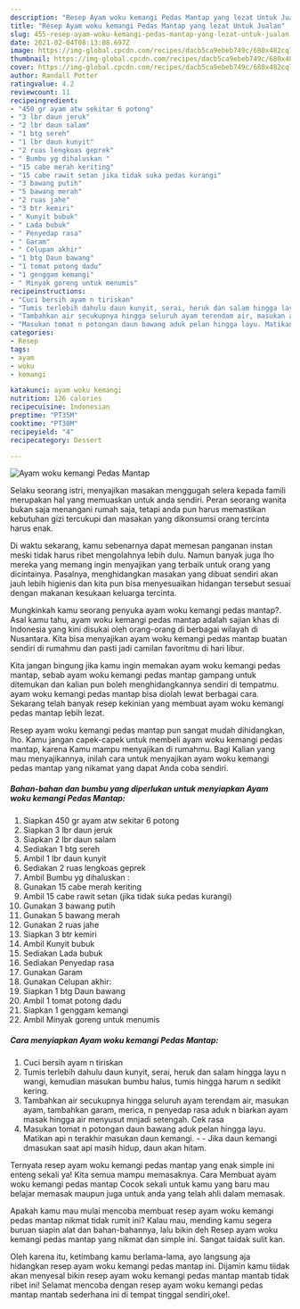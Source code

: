 ```yaml
---
description: "Resep Ayam woku kemangi Pedas Mantap yang lezat Untuk Jualan"
title: "Resep Ayam woku kemangi Pedas Mantap yang lezat Untuk Jualan"
slug: 455-resep-ayam-woku-kemangi-pedas-mantap-yang-lezat-untuk-jualan
date: 2021-02-04T08:13:08.697Z
image: https://img-global.cpcdn.com/recipes/dacb5ca9ebeb749c/680x482cq70/ayam-woku-kemangi-pedas-mantap-foto-resep-utama.jpg
thumbnail: https://img-global.cpcdn.com/recipes/dacb5ca9ebeb749c/680x482cq70/ayam-woku-kemangi-pedas-mantap-foto-resep-utama.jpg
cover: https://img-global.cpcdn.com/recipes/dacb5ca9ebeb749c/680x482cq70/ayam-woku-kemangi-pedas-mantap-foto-resep-utama.jpg
author: Randall Potter
ratingvalue: 4.2
reviewcount: 11
recipeingredient:
- "450 gr ayam atw sekitar 6 potong"
- "3 lbr daun jeruk"
- "2 lbr daun salam"
- "1 btg sereh"
- "1 lbr daun kunyit"
- "2 ruas lengkoas geprek"
- " Bumbu yg dihaluskan "
- "15 cabe merah keriting"
- "15 cabe rawit setan jika tidak suka pedas kurangi"
- "3 bawang putih"
- "5 bawang merah"
- "2 ruas jahe"
- "3 btr kemiri"
- " Kunyit bubuk"
- " Lada bubuk"
- " Penyedap rasa"
- " Garam"
- " Celupan akhir"
- "1 btg Daun bawang"
- "1 tomat potong dadu"
- "1 genggam kemangi"
- " Minyak goreng untuk menumis"
recipeinstructions:
- "Cuci bersih ayam n tiriskan"
- "Tumis terlebih dahulu daun kunyit, serai, heruk dan salam hingga layu n wangi, kemudian masukan bumbu halus, tumis hingga harum n sedikit kering."
- "Tambahkan air secukupnya hingga seluruh ayam terendam air, masukan ayam, tambahkan garam, merica, n penyedap rasa aduk n biarkan ayam masak hingga air menyusut mnjadi setengah. Cek rasa"
- "Masukan tomat n potongan daun bawang aduk pelan hingga layu. Matikan api n terakhir masukan daun kemangi.  Jika daun kemangi dmasukan saat api masih hidup, daun akan hitam."
categories:
- Resep
tags:
- ayam
- woku
- kemangi

katakunci: ayam woku kemangi 
nutrition: 126 calories
recipecuisine: Indonesian
preptime: "PT35M"
cooktime: "PT30M"
recipeyield: "4"
recipecategory: Dessert

---
```



![Ayam woku kemangi Pedas Mantap](https://img-global.cpcdn.com/recipes/dacb5ca9ebeb749c/680x482cq70/ayam-woku-kemangi-pedas-mantap-foto-resep-utama.jpg)

Selaku seorang istri, menyajikan masakan menggugah selera kepada famili merupakan hal yang memuaskan untuk anda sendiri. Peran seorang  wanita bukan saja menangani rumah saja, tetapi anda pun harus memastikan kebutuhan gizi tercukupi dan masakan yang dikonsumsi orang tercinta harus enak.

Di waktu  sekarang, kamu sebenarnya dapat memesan panganan instan meski tidak harus ribet mengolahnya lebih dulu. Namun banyak juga lho mereka yang memang ingin menyajikan yang terbaik untuk orang yang dicintainya. Pasalnya, menghidangkan masakan yang dibuat sendiri akan jauh lebih higienis dan kita pun bisa menyesuaikan hidangan tersebut sesuai dengan makanan kesukaan keluarga tercinta. 



Mungkinkah kamu seorang penyuka ayam woku kemangi pedas mantap?. Asal kamu tahu, ayam woku kemangi pedas mantap adalah sajian khas di Indonesia yang kini disukai oleh orang-orang di berbagai wilayah di Nusantara. Kita bisa menyajikan ayam woku kemangi pedas mantap buatan sendiri di rumahmu dan pasti jadi camilan favoritmu di hari libur.

Kita jangan bingung jika kamu ingin memakan ayam woku kemangi pedas mantap, sebab ayam woku kemangi pedas mantap gampang untuk ditemukan dan kalian pun boleh menghidangkannya sendiri di tempatmu. ayam woku kemangi pedas mantap bisa diolah lewat berbagai cara. Sekarang telah banyak resep kekinian yang membuat ayam woku kemangi pedas mantap lebih lezat.

Resep ayam woku kemangi pedas mantap pun sangat mudah dihidangkan, lho. Kamu jangan capek-capek untuk membeli ayam woku kemangi pedas mantap, karena Kamu mampu menyajikan di rumahmu. Bagi Kalian yang mau menyajikannya, inilah cara untuk menyajikan ayam woku kemangi pedas mantap yang nikamat yang dapat Anda coba sendiri.

<!--inarticleads1-->

##### Bahan-bahan dan bumbu yang diperlukan untuk menyiapkan Ayam woku kemangi Pedas Mantap:

1. Siapkan 450 gr ayam atw sekitar 6 potong
1. Siapkan 3 lbr daun jeruk
1. Siapkan 2 lbr daun salam
1. Sediakan 1 btg sereh
1. Ambil 1 lbr daun kunyit
1. Sediakan 2 ruas lengkoas geprek
1. Ambil  Bumbu yg dihaluskan :
1. Gunakan 15 cabe merah keriting
1. Ambil 15 cabe rawit setan (jika tidak suka pedas kurangi)
1. Gunakan 3 bawang putih
1. Gunakan 5 bawang merah
1. Gunakan 2 ruas jahe
1. Siapkan 3 btr kemiri
1. Ambil  Kunyit bubuk
1. Sediakan  Lada bubuk
1. Sediakan  Penyedap rasa
1. Gunakan  Garam
1. Gunakan  Celupan akhir:
1. Siapkan 1 btg Daun bawang
1. Ambil 1 tomat potong dadu
1. Siapkan 1 genggam kemangi
1. Ambil  Minyak goreng untuk menumis




<!--inarticleads2-->

##### Cara menyiapkan Ayam woku kemangi Pedas Mantap:

1. Cuci bersih ayam n tiriskan
1. Tumis terlebih dahulu daun kunyit, serai, heruk dan salam hingga layu n wangi, kemudian masukan bumbu halus, tumis hingga harum n sedikit kering.
1. Tambahkan air secukupnya hingga seluruh ayam terendam air, masukan ayam, tambahkan garam, merica, n penyedap rasa aduk n biarkan ayam masak hingga air menyusut mnjadi setengah. Cek rasa
1. Masukan tomat n potongan daun bawang aduk pelan hingga layu. Matikan api n terakhir masukan daun kemangi. -  - Jika daun kemangi dmasukan saat api masih hidup, daun akan hitam.




Ternyata resep ayam woku kemangi pedas mantap yang enak simple ini enteng sekali ya! Kita semua mampu memasaknya. Cara Membuat ayam woku kemangi pedas mantap Cocok sekali untuk kamu yang baru mau belajar memasak maupun juga untuk anda yang telah ahli dalam memasak.

Apakah kamu mau mulai mencoba membuat resep ayam woku kemangi pedas mantap nikmat tidak rumit ini? Kalau mau, mending kamu segera buruan siapin alat dan bahan-bahannya, lalu bikin deh Resep ayam woku kemangi pedas mantap yang nikmat dan simple ini. Sangat taidak sulit kan. 

Oleh karena itu, ketimbang kamu berlama-lama, ayo langsung aja hidangkan resep ayam woku kemangi pedas mantap ini. Dijamin kamu tiidak akan menyesal bikin resep ayam woku kemangi pedas mantap mantab tidak ribet ini! Selamat mencoba dengan resep ayam woku kemangi pedas mantap mantab sederhana ini di tempat tinggal sendiri,oke!.


